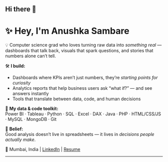 ## Hi there 👋
# ✨ Hey, I'm Anushka Sambare

💡 Computer science grad who loves turning raw data into *something real* — dashboards that talk back, visuals that spark questions, and stories that numbers alone can’t tell.

🛠 **I build:**  
- Dashboards where KPIs aren’t just numbers, they’re *starting points for curiosity*
- Analytics reports that help business users ask “what if?” — and see answers instantly
- Tools that translate between data, code, and human decisions

🔧 **My data & code toolkit:**  
Power BI · Tableau · Python · SQL · Excel · DAX · Java · PHP · HTML/CSS/JS · MySQL · MongoDB · Git

🌱 **Belief:**  
Good analysis doesn’t live in spreadsheets — it lives in *decisions people actually make*.

📍 Mumbai, India | [LinkedIn](https://linkedin.com/in/anushkasambare) | [Resume](#)

---

<!--
**anushkasambare/anushkasambare** is a ✨ _special_ ✨ repository because its `README.md` (this file) appears on your GitHub profile.

Here are some ideas to get you started:

- 🔭 I’m currently working on ...
- 🌱 I’m currently learning ...
- 👯 I’m looking to collaborate on ...
- 🤔 I’m looking for help with ...
- 💬 Ask me about ...
- 📫 How to reach me: ...
- 😄 Pronouns: ...
- ⚡ Fun fact: ...
-->
